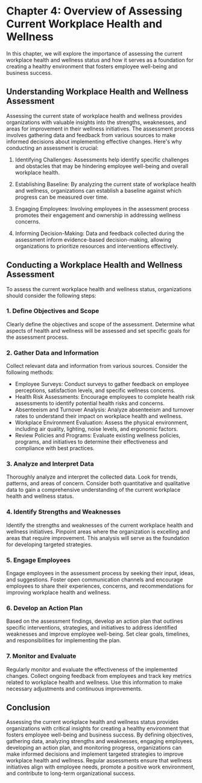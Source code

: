 Chapter 4: Overview of Assessing Current Workplace Health and Wellness
======================================================================

In this chapter, we will explore the importance of assessing the current workplace health and wellness status and how it serves as a foundation for creating a healthy environment that fosters employee well-being and business success.

Understanding Workplace Health and Wellness Assessment
------------------------------------------------------

Assessing the current state of workplace health and wellness provides organizations with valuable insights into the strengths, weaknesses, and areas for improvement in their wellness initiatives. The assessment process involves gathering data and feedback from various sources to make informed decisions about implementing effective changes. Here's why conducting an assessment is crucial:

1. Identifying Challenges: Assessments help identify specific challenges and obstacles that may be hindering employee well-being and overall workplace health.

2. Establishing Baseline: By analyzing the current state of workplace health and wellness, organizations can establish a baseline against which progress can be measured over time.

3. Engaging Employees: Involving employees in the assessment process promotes their engagement and ownership in addressing wellness concerns.

4. Informing Decision-Making: Data and feedback collected during the assessment inform evidence-based decision-making, allowing organizations to prioritize resources and interventions effectively.

Conducting a Workplace Health and Wellness Assessment
-----------------------------------------------------

To assess the current workplace health and wellness status, organizations should consider the following steps:

### 1. Define Objectives and Scope

Clearly define the objectives and scope of the assessment. Determine what aspects of health and wellness will be assessed and set specific goals for the assessment process.

### 2. Gather Data and Information

Collect relevant data and information from various sources. Consider the following methods:

* Employee Surveys: Conduct surveys to gather feedback on employee perceptions, satisfaction levels, and specific wellness concerns.
* Health Risk Assessments: Encourage employees to complete health risk assessments to identify potential health risks and concerns.
* Absenteeism and Turnover Analysis: Analyze absenteeism and turnover rates to understand their impact on workplace health and wellness.
* Workplace Environment Evaluation: Assess the physical environment, including air quality, lighting, noise levels, and ergonomic factors.
* Review Policies and Programs: Evaluate existing wellness policies, programs, and initiatives to determine their effectiveness and compliance with best practices.

### 3. Analyze and Interpret Data

Thoroughly analyze and interpret the collected data. Look for trends, patterns, and areas of concern. Consider both quantitative and qualitative data to gain a comprehensive understanding of the current workplace health and wellness status.

### 4. Identify Strengths and Weaknesses

Identify the strengths and weaknesses of the current workplace health and wellness initiatives. Pinpoint areas where the organization is excelling and areas that require improvement. This analysis will serve as the foundation for developing targeted strategies.

### 5. Engage Employees

Engage employees in the assessment process by seeking their input, ideas, and suggestions. Foster open communication channels and encourage employees to share their experiences, concerns, and recommendations for improving workplace health and wellness.

### 6. Develop an Action Plan

Based on the assessment findings, develop an action plan that outlines specific interventions, strategies, and initiatives to address identified weaknesses and improve employee well-being. Set clear goals, timelines, and responsibilities for implementing the plan.

### 7. Monitor and Evaluate

Regularly monitor and evaluate the effectiveness of the implemented changes. Collect ongoing feedback from employees and track key metrics related to workplace health and wellness. Use this information to make necessary adjustments and continuous improvements.

Conclusion
----------

Assessing the current workplace health and wellness status provides organizations with critical insights for creating a healthy environment that fosters employee well-being and business success. By defining objectives, gathering data, analyzing strengths and weaknesses, engaging employees, developing an action plan, and monitoring progress, organizations can make informed decisions and implement targeted strategies to improve workplace health and wellness. Regular assessments ensure that wellness initiatives align with employee needs, promote a positive work environment, and contribute to long-term organizational success.
